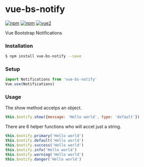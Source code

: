 # vue-bs-notify

[![npm](https://img.shields.io/npm/v/vue-bs-notify.svg)](https://www.npmjs.com/package/vue-bs-notify)
[![npm](https://img.shields.io/npm/dt/vue-bs-notify.svg)](https://www.npmjs.com/package/vue-bs-notify)
[![vue2](https://img.shields.io/badge/vue-2.x-brightgreen.svg)](https://vuejs.org/)

Vue Bootstrap Notifications

### Installation
```bash
$ npm install vue-bs-notify --save
```

### Setup

```javascript
import Notifications from 'vue-bs-notify'
Vue.use(Notifications)
```

### Usage

The show method accetps an object.
```javascript
this.$notify.show({message: 'Hello world', type: 'default'})
```

There are 6 helper functions who will accet just a string.
```javascript
this.$notify.primary('Hello world')
this.$notify.default('Hello world')
this.$notify.success('Hello world')
this.$notify.info('Hello world')
this.$notify.warning('Hello world')
this.$notify.danger('Hello world')
```

